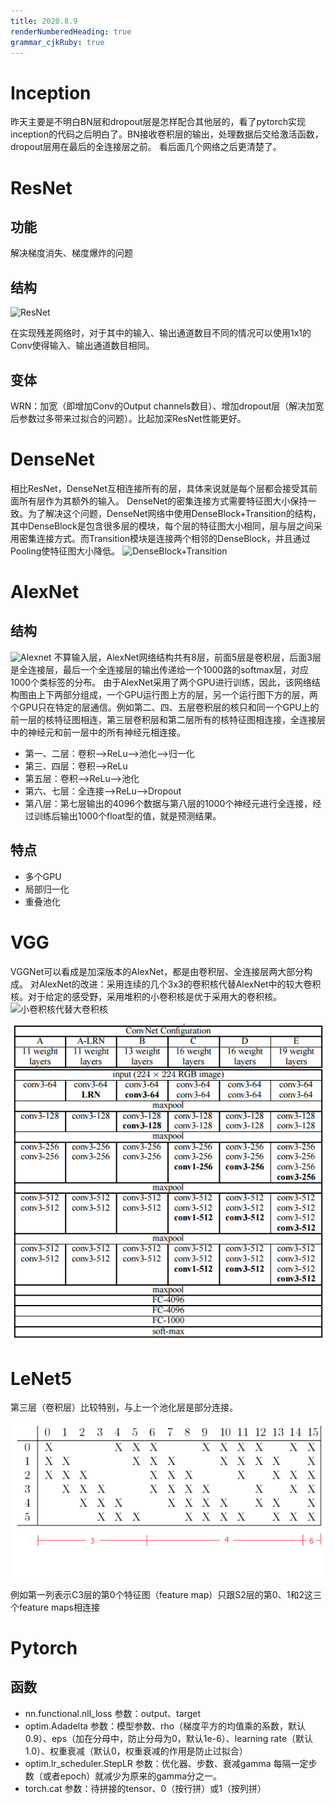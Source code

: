 ```yaml
---
title: 2020.8.9
renderNumberedHeading: true
grammar_cjkRuby: true
---
```


# Inception
昨天主要是不明白BN层和dropout层是怎样配合其他层的，看了pytorch实现inception的代码之后明白了。BN接收卷积层的输出，处理数据后交给激活函数，dropout层用在最后的全连接层之前。
看后面几个网络之后更清楚了。

# ResNet
## 功能
解决梯度消失、梯度爆炸的问题
## 结构

![ResNet](https://picb.zhimg.com/80/v2-54d11fdb5da318615fae5f579f68c31a_720w.jpg)


   在实现残差网络时，对于其中的输入、输出通道数目不同的情况可以使用1x1的Conv使得输入、输出通道数目相同。
 ## 变体
 WRN：加宽（即增加Conv的Output channels数目）、增加dropout层（解决加宽后参数过多带来过拟合的问题）。比起加深ResNet性能更好。
 
# DenseNet
相比ResNet，DenseNet互相连接所有的层，具体来说就是每个层都会接受其前面所有层作为其额外的输入。
DenseNet的密集连接方式需要特征图大小保持一致。为了解决这个问题，DenseNet网络中使用DenseBlock+Transition的结构，其中DenseBlock是包含很多层的模块，每个层的特征图大小相同，层与层之间采用密集连接方式。而Transition模块是连接两个相邻的DenseBlock，并且通过Pooling使特征图大小降低。
![DenseBlock+Transition](https://pic4.zhimg.com/80/v2-ed66515594a04be849a8cee707cb83bf_720w.jpg)


# AlexNet
## 结构
![Alexnet](https://imgconvert.csdnimg.cn/aHR0cDovL3BpY3R1cmUucGlnZ3lnYWdhLnRvcC9BbGV4TmV0L0FsZXhOZXQucG5n?x-oss-process=image/format,png)
不算输入层，AlexNet网络结构共有8层，前面5层是卷积层，后面3层是全连接层，最后一个全连接层的输出传递给一个1000路的softmax层，对应1000个类标签的分布。
由于AlexNet采用了两个GPU进行训练，因此，该网络结构图由上下两部分组成，一个GPU运行图上方的层，另一个运行图下方的层，两个GPU只在特定的层通信。例如第二、四、五层卷积层的核只和同一个GPU上的前一层的核特征图相连，第三层卷积层和第二层所有的核特征图相连接，全连接层中的神经元和前一层中的所有神经元相连接。
* 第一、二层：卷积-->ReLu-->池化-->归一化
* 第三、四层：卷积-->ReLu
* 第五层：卷积-->ReLu-->池化
* 第六、七层：全连接-->ReLu-->Dropout
* 第八层：第七层输出的4096个数据与第八层的1000个神经元进行全连接，经过训练后输出1000个float型的值，就是预测结果。
 ## 特点
 * 多个GPU
 * 局部归一化
 * 重叠池化
  
  
  # VGG
  VGGNet可以看成是加深版本的AlexNet，都是由卷积层、全连接层两大部分构成。
  对AlexNet的改进：采用连续的几个3x3的卷积核代替AlexNet中的较大卷积核。对于给定的感受野，采用堆积的小卷积核是优于采用大的卷积核。
  ![小卷积核代替大卷积核](https://picb.zhimg.com/80/v2-d3bdfd338d8999d2ce1dde2082fa95e1_720w.jpg)
  
![VGG](./images/图片1_1.png)
    
  # LeNet5
  第三层（卷积层）比较特别，与上一个池化层是部分连接。
  
  ![LeNet5第三层连接方式](./images/图片1.png)
  
  例如第一列表示C3层的第0个特征图（feature map）只跟S2层的第0、1和2这三个feature maps相连接

# Pytorch
## 函数
* nn.functional.nll_loss
  参数：output、target
* optim.Adadelta
  参数：模型参数、rho（梯度平方的均值乘的系数，默认0.9）、eps（加在分母中，防止分母为0，默认1e-6）、learning rate（默认1.0）、权重衰减（默认0，权重衰减的作用是防止过拟合）
 * optim.lr_scheduler.StepLR
   参数：优化器、步数、衰减gamma
   每隔一定步数（或者epoch）就减少为原来的gamma分之一。
  * torch.cat
    参数：待拼接的tensor、0（按行拼）或1（按列拼）

  

